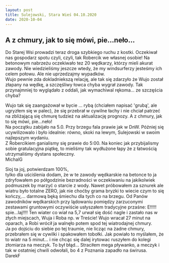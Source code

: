 ```yaml
---
layout: post
title: Sulejowski, Stara Wieś 04.10.2020
date: 2020-10-04
---
```


## A z chmury, jak to się mówi, pie...neło...  

Do Starej Wsi prowadzi teraz droga szybkiego ruchu z kostki. Oczekiwał nas
gospodarz spotu czyli, czyli, tak Robercik we własnej osobie!
Na betonowym nabrzeżu oczekiwało tez 20 wędkarzy, którzy mieli akurat
zawody. Nie wiedzieliśmy jeszcze wtedy, że my windsurferzy jesteśmy ich
celem połowu. Ale nie uprzedzajmy wypadków.  
Wujo pewnie zda dokladniekszą relację, ale tak się zdarzyło że Wujo został
złapany na wędkę, a szczęśliwy łowca chyba wygrał zawody. Tak przynajmniej
to wyglądało z oddali, jak wymachiwal rękoma... ze szczęścia chyba?  
  
Wujo tak się zaangażował w bycie ... rybą (chciałem napisać 'grubą', ale
ugryzłem się w palec), że się przebrał w cywilne łachy i nie chciał patrzeć
na zbliżającą się chmurę tudzież na aktualizację prognozy. A z chmury, jak
to się mówi, pie...neło!  
Na początku zabijało na 5.0. Przy brzegu fala prawie jak w DnW.
Później się ucywilizowalo i było idealnie: równo, skoki na lewym,
Sulejowski w swoim najlepszym wydaniu.  
Z Robercikiem ganialismy się prawie do 5:00. Na koniec jak przybijalismy
sobie gratulacyjna piątkę, to mieliśmy tak wydłużone łapy że z łatwością
utrzymaliśmy dystans społeczny.  
MichalG  

Sioj ta joj, potwierdzam 100%,  
tylko dla uściślenia dodam, że w te zawody wędkarskie na betonce to ja zdryfowałem
po półgodzinie bezradności w oczekiwaniu na jakikolwiek podmuszek by marzyć o starcie z wody.
Nawet próbowałem za sznurek ale wiatru było totalne ZERO, jak nie choćby grama bryzki to wiecie
czym to się kończy,... darmową bęką śmiechu dla tych co na brzegu. Od Panów zawodników wędkarskich
przy lądowaniu pomiędzy zarzuconymi zestawami gruntowymi oczywiście usłyszałem tradycyjne
przaśne: E!!!!! spie...laj!!!! Ten wiater co wiał na 5,7 urwał się dość nagle i zastało nas w złych miejscach,
Wuja i Roba np. w Treście! Wujo wracał 27 minut na oparach, a Robi wrócił ja walnęło potem spod tej wiatrodajnej
chmury.  
Ja po dojściu do siebie po tej traumie, nie licząc na żadne chmury, przebrałem się w cywilki i spakowałem tobołki.
Jak powiało to myślałem, że to wiatr na 5 minut... i nie chcąc się dalej irytowac ruszyłem do kolegi złomiarza na meczyk.
To był błąd... Straciłem mega pływanko, a meczyk i tak w ostatniej chwili odwołali, bo 4 z Poznania zapadło na świrusa.  
DarekF